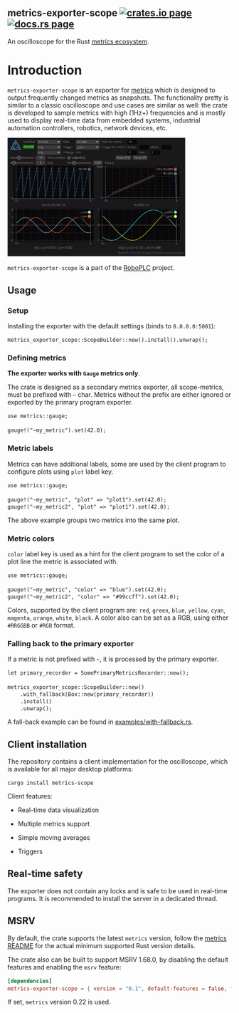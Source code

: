 <h2>
  metrics-exporter-scope
  <a href="https://crates.io/crates/metrics-exporter-scope"><img alt="crates.io page" src="https://img.shields.io/crates/v/metrics-exporter-scope.svg"></img></a>
  <a href="https://docs.rs/metrics-exporter-scope"><img alt="docs.rs page" src="https://docs.rs/metrics-exporter-scope/badge.svg"></img></a>
</h2>

An oscilloscope for the Rust [metrics
ecosystem](https://github.com/metrics-rs/metrics).

# Introduction

`metrics-exporter-scope` is an exporter for
[metrics](https://crates.io/crates/metrics) which is designed to output
frequently changed metrics as snapshots. The functionality pretty is similar to
a classic oscilloscope and use cases are similar as well: the crate is
developed to sample metrics with high (1Hz+) frequencies and is mostly used to
display real-time data from embedded systems, industrial automation
controllers, robotics, network devices, etc.

<img src="https://raw.githubusercontent.com/roboplc/metrics-exporter-scope/main/scope.gif"
width="400" />

`metrics-exporter-scope` is a part of the [RoboPLC](https://roboplc.com)
project.

## Usage

### Setup

Installing the exporter with the default settings (binds to `0.0.0.0:5001`):

```rust,no_run
metrics_exporter_scope::ScopeBuilder::new().install().unwrap();
```

### Defining metrics

**The exporter works with `Gauge` metrics only**.

The crate is designed as a secondary metrics exporter, all scope-metrics, must
be prefixed with `~` char. Metrics without the prefix are either ignored or
exported by the primary program exporter.

```rust,no_run
use metrics::gauge;

gauge!("~my_metric").set(42.0);
```

### Metric labels

Metrics can have additional labels, some are used by the client program to
configure plots using `plot` label key.

```rust,no_run
use metrics::gauge;

gauge!("~my_metric", "plot" => "plot1").set(42.0);
gauge!("~my_metric2", "plot" => "plot1").set(42.0);
```

The above example groups two metrics into the same plot.

### Metric colors

`color` label key is used as a hint for the client program to set the color of
a plot line the metric is associated with.

```rust,no_run
use metrics::gauge;

gauge!("~my_metric", "color" => "blue").set(42.0);
gauge!("~my_metric2", "color" => "#99ccff").set(42.0);
```

Colors, supported by the client program are: `red`, `green`, `blue`, `yellow`,
`cyan`, `magenta`, `orange`, `white`, `black`. A color also can be set as a
RGB, using either `#RRGGBB` or `#RGB` format.

### Falling back to the primary exporter

If a metric is not prefixed with `~`, it is processed by the primary exporter.

```rust,ignore
let primary_recorder = SomePrimaryMetricsRecorder::new();

metrics_exporter_scope::ScopeBuilder::new()
    .with_fallback(Box::new(primary_recorder))
    .install()
    .unwrap();
```

A fall-back example can be found in
[examples/with-fallback.rs](https://github.com/roboplc/metrics-exporter-scope/blob/main/examples/with-fallback.rs).

## Client installation

The repository contains a client implementation for the oscilloscope, which is
available for all major desktop platforms:

```
cargo install metrics-scope
```

Client features:

* Real-time data visualization

* Multiple metrics support

* Simple moving averages

* Triggers

## Real-time safety

The exporter does not contain any locks and is safe to be used in real-time
programs. It is recommended to install the server in a dedicated thread.

## MSRV

By default, the crate supports the latest `metrics` version, follow the
[metrics README](https://github.com/metrics-rs/metrics) for the actual minimum
supported Rust version details.

The crate also can be built to support MSRV 1.68.0, by disabling the default
features and enabling the `msrv` feature:

```toml
[dependencies]
metrics-exporter-scope = { version = "0.1", default-features = false, features = ["msrv"] }
```

If set, `metrics` version 0.22 is used.
